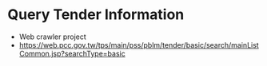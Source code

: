 # Query Tender Information

* Web crawler project
* https://web.pcc.gov.tw/tps/main/pss/pblm/tender/basic/search/mainListCommon.jsp?searchType=basic